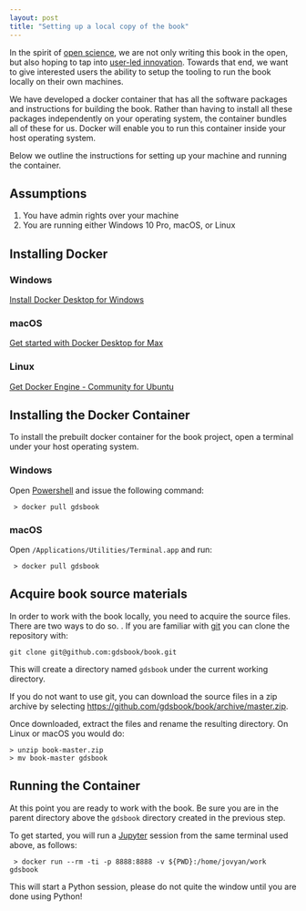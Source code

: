 ```yaml
---
layout: post
title: "Setting up a local copy of the book"
---
```


In the spirit of [open science](https://www.fosteropenscience.eu/content/what-open-science-introduction), we are not only writing this book in the open, but also hoping to tap into
[user-led innovation](https://innovationmanagement.se/2011/02/21/eric-von-hippel-on-innovation/). Towards that end, we want to give interested users the ability to setup the tooling
to run the book locally on their own machines.

We have developed a docker container that has all the software packages and instructions for building the book. Rather than having to install all these packages independently on your operating system, the container bundles all of these for us. Docker will enable you to run this container inside your host operating system.

Below we outline the instructions for setting up your machine and running the container. 


## Assumptions

 1. You have admin rights over your machine
 2. You are running either Windows 10 Pro, macOS, or Linux


## Installing Docker

### Windows

[Install Docker Desktop for Windows](https://docs.docker.com/v17.09/engine/installation/)

### macOS
[Get started with Docker Desktop for Max](https://docs.docker.com/docker-for-mac/)

### Linux

[Get Docker Engine - Community for Ubuntu](https://docs.docker.com/install/linux/docker-ce/ubuntu/)

## Installing the Docker Container

To install the prebuilt docker container for the book project, open a terminal under your host operating system.

### Windows

Open [Powershell](https://docs.microsoft.com/en-us/windows-server/administration/windows-commands/powershell) and issue the following command:

```
 > docker pull gdsbook
```

### macOS

Open `/Applications/Utilities/Terminal.app` and run:


```
 > docker pull gdsbook
```

## Acquire book source materials

In order to work with the book locally, you need to acquire the source files. There are two ways to do so. . If you are familiar with [git](https://github.com/) you can clone the repository with:

```
git clone git@github.com:gdsbook/book.git
```

This will create a directory named `gdsbook` under the current working directory.

If you do not want to use git, you can download the source files in a zip archive by selecting <https://github.com/gdsbook/book/archive/master.zip>.

Once downloaded, extract the files and rename the resulting directory. On Linux or macOS you would do:
```
> unzip book-master.zip
> mv book-master gdsbook
```


## Running the Container
At this point you are ready to work with the book. Be sure you are in the parent directory above the `gdsbook` directory created in the previous step.

 To get started, you will run a
[Jupyter](https://jupyter.org/) session from the same terminal used above, as follows:

```
 > docker run --rm -ti -p 8888:8888 -v ${PWD}:/home/jovyan/work gdsbook
```

This will start a Python session, please do not quite the window until you are done using Python!



